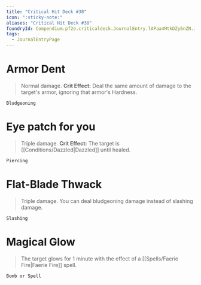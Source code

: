 ```yaml
---
title: "Critical Hit Deck #38"
icon: ":sticky-note:"
aliases: "Critical Hit Deck #38"
foundryId: Compendium.pf2e.criticaldeck.JournalEntry.lAPaa4MtkDZy6nZN.JournalEntryPage.hfnqwRiA1F8yFxO2
tags:
  - JournalEntryPage
---
```

# Armor Dent

> Normal damage. **Crit Effect:** Deal the same amount of damage to the target's armor, ignoring that armor's Hardness.

`Bludgeoning`

# Eye patch for you

> Triple damage. **Crit Effect:** The target is [[Conditions/Dazzled|Dazzled]] until healed.

`Piercing`

# Flat-Blade Thwack

> Triple damage. You can deal bludgeoning damage instead of slashing damage.

`Slashing`

# Magical Glow

> The target glows for 1 minute with the effect of a [[Spells/Faerie Fire|Faerie Fire]] spell.

`Bomb or Spell`
